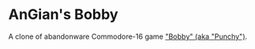 # AnGian's Bobby
A clone of abandonware Commodore-16 game ["Bobby" (aka "Punchy")](https://www.retrogamer.net/retro_games80/punchy/).
